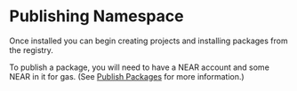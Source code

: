 # Publishing Namespace

Once installed you can begin creating projects and installing packages from the registry.

To publish a package, you will need to have a NEAR account and some NEAR in it for gas. (See [Publish Packages](publish-packages.md) for more information.)
